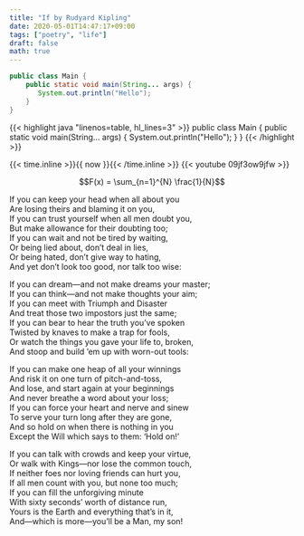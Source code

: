 ```yaml
---
title: "If by Rudyard Kipling"
date: 2020-05-01T14:47:17+09:00
tags: ["poetry", "life"]
draft: false
math: true
---
```


```java
public class Main {
    public static void main(String... args) {
       System.out.println("Hello");
    }
}
```

{{< highlight java "linenos=table, hl_lines=3" >}}
public class Main {
    public static void main(String... args) {
       System.out.println("Hello");
    }
}
{{< /highlight >}}

{{< time.inline >}}{{ now }}{{< /time.inline >}}
{{< youtube 09jf3ow9jfw >}}

$$F(x) = \sum_{n=1}^{N} \frac{1}{N}$$

If you can keep your head when all about you  
Are losing theirs and blaming it on you,  
If you can trust yourself when all men doubt you,  
But make allowance for their doubting too;   
If you can wait and not be tired by waiting,  
Or being lied about, don’t deal in lies,  
Or being hated, don’t give way to hating,  
And yet don’t look too good, nor talk too wise:

If you can dream—and not make dreams your master;     
If you can think—and not make thoughts your aim;   
If you can meet with Triumph and Disaster  
And treat those two impostors just the same;   
If you can bear to hear the truth you’ve spoken  
Twisted by knaves to make a trap for fools,  
Or watch the things you gave your life to, broken,  
And stoop and build ’em up with worn-out tools:

If you can make one heap of all your winnings  
And risk it on one turn of pitch-and-toss,  
And lose, and start again at your beginnings  
And never breathe a word about your loss;  
If you can force your heart and nerve and sinew  
To serve your turn long after they are gone,   
And so hold on when there is nothing in you  
Except the Will which says to them: ‘Hold on!’

If you can talk with crowds and keep your virtue,     
Or walk with Kings—nor lose the common touch,  
If neither foes nor loving friends can hurt you,  
If all men count with you, but none too much;  
If you can fill the unforgiving minute  
With sixty seconds’ worth of distance run,     
Yours is the Earth and everything that’s in it,     
And—which is more—you’ll be a Man, my son!  
